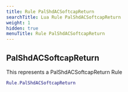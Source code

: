 ```yaml
---
title: Rule PalShdACSoftcapReturn
searchTitle: Lua Rule PalShdACSoftcapReturn
weight: 1
hidden: true
menuTitle: Rule PalShdACSoftcapReturn
---
```

## PalShdACSoftcapReturn

This represents a PalShdACSoftcapReturn Rule
```lua
Rule.PalShdACSoftcapReturn
```